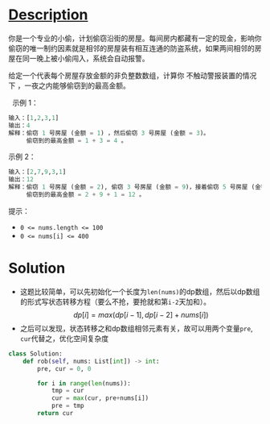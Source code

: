 # [Description](https://leetcode-cn.com/problems/house-robber)
你是一个专业的小偷，计划偷窃沿街的房屋。每间房内都藏有一定的现金，影响你偷窃的唯一制约因素就是相邻的房屋装有相互连通的防盗系统，如果两间相邻的房屋在同一晚上被小偷闯入，系统会自动报警。

给定一个代表每个房屋存放金额的非负整数数组，计算你 不触动警报装置的情况下 ，一夜之内能够偷窃到的最高金额。

 
示例 1：
```python
输入：[1,2,3,1]
输出：4
解释：偷窃 1 号房屋 (金额 = 1) ，然后偷窃 3 号房屋 (金额 = 3)。
     偷窃到的最高金额 = 1 + 3 = 4 。
```
示例 2：
```python
输入：[2,7,9,3,1]
输出：12
解释：偷窃 1 号房屋 (金额 = 2), 偷窃 3 号房屋 (金额 = 9)，接着偷窃 5 号房屋 (金额 = 1)。
     偷窃到的最高金额 = 2 + 9 + 1 = 12 。
```

提示：
- ```0 <= nums.length <= 100```
- ```0 <= nums[i] <= 400```


# Solution
- 这题比较简单，可以先初始化一个长度为```len(nums)```的dp数组，然后以dp数组的形式写状态转移方程（要么不抢，要抢就和第```i-2```天加和）。
$$
dp[i] = max(dp[i-1], dp[i-2]+nums[i])
$$
- 之后可以发现，状态转移之和dp数组相邻元素有关，故可以用两个变量```pre```, ```cur```代替之，优化空间复杂度

```python
class Solution:
    def rob(self, nums: List[int]) -> int:
        pre, cur = 0, 0

        for i in range(len(nums)):
            tmp = cur
            cur = max(cur, pre+nums[i])
            pre = tmp            
        return cur
```